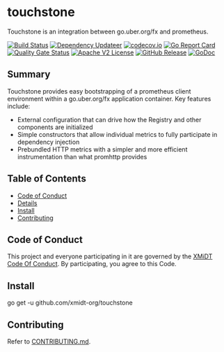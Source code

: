 # touchstone

Touchstone is an integration between go.uber.org/fx and prometheus.

[![Build Status](https://github.com/xmidt-org/touchstone/actions/workflows/ci.yml/badge.svg)](https://github.com/xmidt-org/touchstone/actions/workflows/ci.yml)
[![Dependency Updateer](https://github.com/xmidt-org/touchstone/actions/workflows/updater.yml/badge.svg)](https://github.com/xmidt-org/touchstone/actions/workflows/updater.yml)
[![codecov.io](http://codecov.io/github/xmidt-org/touchstone/coverage.svg?branch=main)](http://codecov.io/github/xmidt-org/touchstone?branch=main)
[![Go Report Card](https://goreportcard.com/badge/github.com/xmidt-org/touchstone)](https://goreportcard.com/report/github.com/xmidt-org/touchstone)
[![Quality Gate Status](https://sonarcloud.io/api/project_badges/measure?project=xmidt-org_touchstone&metric=alert_status)](https://sonarcloud.io/dashboard?id=xmidt-org_touchstone)
[![Apache V2 License](http://img.shields.io/badge/license-Apache%20V2-blue.svg)](https://github.com/xmidt-org/touchstone/blob/main/LICENSE)
[![GitHub Release](https://img.shields.io/github/release/xmidt-org/touchstone.svg)](CHANGELOG.md)
[![GoDoc](https://pkg.go.dev/badge/github.com/xmidt-org/touchstone)](https://pkg.go.dev/github.com/xmidt-org/touchstone)

## Summary

Touchstone provides easy bootstrapping of a prometheus client environment within a go.uber.org/fx application container.  Key features include:

- External configuration that can drive how the Registry and other components are initialized
- Simple constructors that allow individual metrics to fully participate in dependency injection
- Prebundled HTTP metrics with a simpler and more efficient instrumentation than what promhttp provides

## Table of Contents

- [Code of Conduct](#code-of-conduct)
- [Details](#details)
- [Install](#install)
- [Contributing](#contributing)

## Code of Conduct

This project and everyone participating in it are governed by the [XMiDT Code Of Conduct](https://xmidt.io/code_of_conduct/). 
By participating, you agree to this Code.

## Install

go get -u github.com/xmidt-org/touchstone

## Contributing

Refer to [CONTRIBUTING.md](CONTRIBUTING.md).
